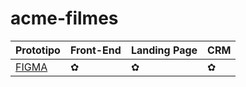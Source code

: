 # acme-filmes
Prototipo        | Front-End | Landing Page | CRM
-----------------|-----------|--------------|-------
[FIGMA][figma]   | ✿         | ✿           | ✿

[figma]: https://www.figma.com/file/hqINCDgK85crLua830FhQf/Untitled?type=design&node-id=0%3A1&mode=design&t=mBPIRTFCn93vZVbG-1